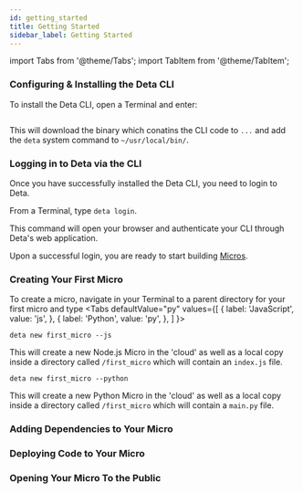 ```yaml
---
id: getting_started
title: Getting Started
sidebar_label: Getting Started
---
```

import Tabs from '@theme/Tabs';
import TabItem from '@theme/TabItem';

### Configuring & Installing the Deta CLI

To install the Deta CLI, open a Terminal and enter:

```

```

This will download the binary which conatins the CLI code to `...` and add the `deta` system command to `~/usr/local/bin/`.

### Logging in to Deta via the CLI

Once you have successfully installed the Deta CLI, you need to login to Deta.

From a Terminal, type `deta login`.

This command will open your browser and authenticate your CLI through Deta's web application.

Upon a successful login, you are ready to start building [Micros](about).

### Creating Your First Micro

To create a micro, navigate in your Terminal to a parent directory for your first micro and type
<Tabs
  defaultValue="py"
  values={[
    { label: 'JavaScript', value: 'js', },
    { label: 'Python', value: 'py', },
  ]
}>
<TabItem value="js">

```shell
deta new first_micro --js
```

This will create a new Node.js Micro in the 'cloud' as well as a local copy inside a directory called `/first_micro` which will contain an `index.js` file.

</TabItem>
<TabItem value="py">

```shell
deta new first_micro --python
```

This will create a new Python Micro in the 'cloud' as well as a local copy inside a directory called `/first_micro` which will contain a `main.py` file.

</TabItem>
</Tabs>

### Adding Dependencies to Your Micro

### Deploying Code to Your Micro

### Opening Your Micro To the Public